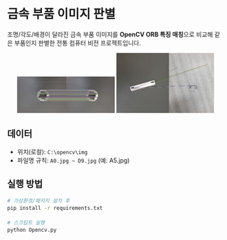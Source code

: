 # 금속 부품 이미지 판별

조명/각도/배경이 달라진 금속 부품 이미지를 **OpenCV ORB 특징 매칭**으로 비교해 같은 부품인지 판별한 전통 컴퓨터 비전 프로젝트입니다.

<p align="center">
  <img src="docs/images/success_sample.jpg" alt="same-match" width="45%">
  <img src="docs/images/failure_sample.jpg" alt="diff-match" width="45%">
</p>

## 데이터
- 위치(로컬): `C:\opencv\img`
- 파일명 규칙: `A0.jpg ~ D9.jpg` (예: A5.jpg)

## 실행 방법
```bash
# 가상환경/패키지 설치 후
pip install -r requirements.txt

# 스크립트 실행 
python Opencv.py
